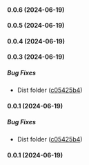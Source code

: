 #### 0.0.6 (2024-06-19)

#### 0.0.5 (2024-06-19)

#### 0.0.4 (2024-06-19)

#### 0.0.3 (2024-06-19)

##### Bug Fixes

- Dist folder ([c05425b4](https://github.com/bennycode/git-trauma/commit/c05425b4839275eb18ba5785c25ea1035e827977))

#### 0.0.1 (2024-06-19)

##### Bug Fixes

- Dist folder ([c05425b4](https://github.com/bennycode/git-trauma/commit/c05425b4839275eb18ba5785c25ea1035e827977))

#### 0.0.1 (2024-06-19)

